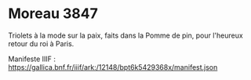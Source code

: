 # Moreau 3847

Triolets à la mode sur la paix, faits dans la Pomme de pin, pour l'heureux retour du roi à Paris.

Manifeste IIIF : https://gallica.bnf.fr/iiif/ark:/12148/bpt6k5429368x/manifest.json